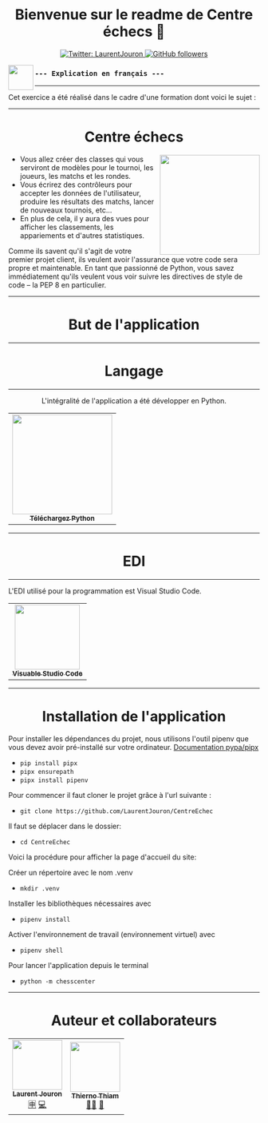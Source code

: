 <h1 align="center">Bienvenue sur le readme de Centre échecs 👋</h1>
<p align="center">
  <a href="https://twitter.com/LaurentJouron">
    <img alt="Twitter: LaurentJouron" 
      src="https://img.shields.io/twitter/follow/LaurentJouron.svg?style=social" target="_blank" />
  </a>
  <a href="https://github.com/LaurentJouron">
    <img alt="GitHub followers" 
      src="https://img.shields.io/github/followers/LaurentJouron?style=social" />
  </a>
</p>

<p align="center">
    <img align="left"
      width="50px" 
      src="https://encrypted-tbn0.gstatic.com/images?q=tbn:ANd9GcToscdusMNjQbffwasgiLuCsbCNZisJRE95Fg&usqp=CAU" />
</p>

### ``--- Explication en français ---``


___________
Cet exercice a été réalisé dans le cadre d'une formation dont voici le sujet :
___

<h1 align="center">Centre échecs</h1>

<p align="center">
    <img align="right"
      width="200px" 
      src="https://user.oc-static.com/upload/2020/09/22/16007793690358_chess%20club-01.png" />
</p>

* Vous allez créer des classes qui vous serviront de modèles pour le tournoi, les joueurs, les matchs et les rondes.
* Vous écrirez des contrôleurs pour accepter les données de l'utilisateur, produire les résultats des matchs, lancer de nouveaux tournois, etc...
* En plus de cela, il y aura des vues pour afficher les classements, les appariements et d'autres statistiques.

Comme ils savent qu'il s'agit de votre premier projet client, ils veulent avoir l'assurance que votre code sera propre et maintenable. En tant que passionné de Python, vous savez immédiatement qu'ils veulent vous voir suivre les directives de style de code – la PEP 8 en particulier.

___________

<h1 align="center">But de l'application</h1>

___________

<h1 align="center">Langage</h1>

___

<p align="center">L'intégralité de l'application a été développer en Python.</p>

<table>
  <tr>
    <td align="center">
      <a href=https://www.python.org/">
        <img width="200px"
          src="https://www.python.org/static/img/python-logo.png" /><br />
        <sub><b>Téléchargez Python</b></sub></a><br />
      <a href="https://www.python.org/" title="Téléchargez Python" ></a> 
    </td>
  </tr>
</table>

___________

<h1 align="center">EDI</h1>

___

<p align="left">L'EDI utilisé pour la programmation est Visual Studio Code.

<table>
  <tr>
    <td align="center">
      <a href="https://visualstudio.microsoft.com/fr/">
        <img width="130px"
          src="https://encrypted-tbn0.gstatic.com/images?q=tbn:ANd9GcQ-H3CcAG7w2nXSnlqldVWR-ER4mvFfLgqYxA&usqp=CAU" /><br />
        <sub><b>Visuable Studio Code</b></sub></a><br />
      <a href="https://visualstudio.microsoft.com/fr/" title="Visuable Studio Code" ></a>
    </td>
  </tr>
</table>

___________

<h1 align="center">Installation de l'application </h1>

Pour installer les dépendances du projet, nous utilisons l'outil pipenv que vous devez avoir pré-installé sur votre ordinateur.
  <a href="https://github.com/pypa/pipx" title="Visuable Studio Code" target="_blank">Documentation pypa/pipx</a>

  * ``pip install pipx``
  * ``pipx ensurepath``
  * ``pipx install pipenv``

Pour commencer il faut cloner le projet grâce à l'url suivante :
  * ``git clone https://github.com/LaurentJouron/CentreEchec``

Il faut se déplacer dans le dossier:
  * ``cd CentreEchec``

Voici la procédure pour afficher la page d'accueil du site:

Créer un répertoire avec le nom .venv
  * ``mkdir .venv``

Installer les bibliothèques nécessaires avec
  * ``pipenv install``

Activer l'environnement de travail (environnement virtuel) avec
  * ``pipenv shell``

Pour lancer l'application depuis le terminal
  * ``python -m chesscenter``

___________

<h1 align="center">Auteur et collaborateurs</h1>

<table>
  <tr>
    <td align="center">
      <a href="https://github.com/LaurentJouron">
        <img src="https://encrypted-tbn0.gstatic.com/images?q=tbn:ANd9GcRlW-w7O7g3hQTw8qcIAy3LCRhiHg5tUPfvVg&usqp=CAU"
          width="100px;"/><br />
        <sub><b>Laurent Jouron</b></sub></a><br />
      <a href="https://openclassrooms.com/fr/" title="Étudiant">🈸</a>
      <a href="https://github.com/LaurentJouron/Books-online" title="Codeur de l'application">💻</a>
    </td>
    <td align="center">
      <a href="https://github.com/thierhost">
        <img src="https://avatars.githubusercontent.com/u/7854284?s=100&v=4"
          width="100px;"/><br />
        <sub><b>Thierno Thiam</b></sub></a><br />
      <a href="https://github.com/thierhost" title="Mentor de Laurent">👨‍🏫</a> 
      <a href="https://www.python.org/dev/peps/pep-0008/" title="Doc PEP 8">📄</a>
    </td>
  </tr>
</table>
